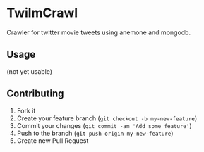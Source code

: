 # TwilmCrawl

Crawler for twitter movie tweets using anemone and mongodb.

## Usage

(not yet usable)

## Contributing

1. Fork it
2. Create your feature branch (`git checkout -b my-new-feature`)
3. Commit your changes (`git commit -am 'Add some feature'`)
4. Push to the branch (`git push origin my-new-feature`)
5. Create new Pull Request